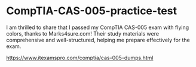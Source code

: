 # CompTIA-CAS-005-practice-test
I am thrilled to share that I passed my CompTIA CAS-005 exam with flying colors, thanks to Marks4sure.com! Their study materials were comprehensive and well-structured, helping me prepare effectively for the exam.

https://www.itexamspro.com/comptia/cas-005-dumps.html
